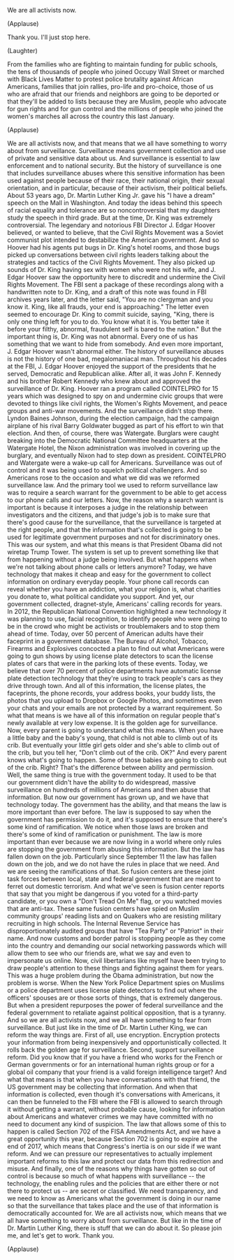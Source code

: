 
We are all activists now.

(Applause)

Thank you.
I&#39;ll just stop here.

(Laughter)

From the families who are fighting
to maintain funding for public schools,
the tens of thousands of people
who joined Occupy Wall Street
or marched with Black Lives Matter
to protest police brutality
against African Americans,
families that join rallies,
pro-life and pro-choice,
those of us who are afraid
that our friends and neighbors
are going to be deported
or that they&#39;ll be added to lists
because they are Muslim,
people who advocate for gun rights
and for gun control
and the millions of people
who joined the women&#39;s marches
all across the country this last January.

(Applause)

We are all activists now,
and that means that we all have something
to worry about from surveillance.
Surveillance means
government collection and use
of private and sensitive data about us.
And surveillance is essential
to law enforcement
and to national security.
But the history of surveillance
is one that includes surveillance abuses
where this sensitive information
has been used against people
because of their race,
their national origin,
their sexual orientation,
and in particular,
because of their activism,
their political beliefs.
About 53 years ago,
Dr. Martin Luther King Jr.
gave his &quot;I have a dream&quot; speech
on the Mall in Washington.
And today the ideas behind this speech
of racial equality and tolerance
are so noncontroversial
that my daughters
study the speech in third grade.
But at the time,
Dr. King was extremely controversial.
The legendary and notorious
FBI Director J. Edgar Hoover believed,
or wanted to believe,
that the Civil Rights Movement
was a Soviet communist plot
intended to destabilize
the American government.
And so Hoover had his agents
put bugs in Dr. King&#39;s hotel rooms,
and those bugs picked up conversations
between civil rights leaders
talking about the strategies and tactics
of the Civil Rights Movement.
They also picked up sounds of Dr. King
having sex with women
who were not his wife,
and J. Edgar Hoover
saw the opportunity here
to discredit and undermine
the Civil Rights Movement.
The FBI sent a package of these recordings
along with a handwritten note to Dr. King,
and a draft of this note
was found in FBI archives years later,
and the letter said,
&quot;You are no clergyman and you know it.
King, like all frauds,
your end is approaching.&quot;
The letter even seemed
to encourage Dr. King to commit suicide,
saying, &quot;King, there is
only one thing left for you to do.
You know what it is.
You better take it before
your filthy, abnormal, fraudulent self
is bared to the nation.&quot;
But the important thing is,
Dr. King was not abnormal.
Every one of us has something
that we want to hide from somebody.
And even more important,
J. Edgar Hoover wasn&#39;t abnormal either.
The history of surveillance abuses
is not the history
of one bad, megalomaniacal man.
Throughout his decades at the FBI,
J. Edgar Hoover enjoyed the support
of the presidents that he served,
Democratic and Republican alike.
After all, it was John F. Kennedy
and his brother Robert Kennedy
who knew about and approved
the surveillance of Dr. King.
Hoover ran a program
called COINTELPRO for 15 years
which was designed
to spy on and undermine civic groups
that were devoted
to things like civil rights,
the Women&#39;s Rights Movement,
and peace groups and anti-war movements.
And the surveillance didn&#39;t stop there.
Lyndon Baines Johnson,
during the election campaign,
had the campaign airplane
of his rival Barry Goldwater bugged
as part of his effort
to win that election.
And then, of course, there was Watergate.
Burglars were caught
breaking into the Democratic
National Committee headquarters
at the Watergate Hotel,
the Nixon administration was involved
in covering up the burglary,
and eventually Nixon
had to step down as president.
COINTELPRO and Watergate
were a wake-up call for Americans.
Surveillance was out of control
and it was being used
to squelch political challengers.
And so Americans rose to the occasion
and what we did was
we reformed surveillance law.
And the primary tool we used
to reform surveillance law
was to require a search warrant
for the government to be able to get
access to our phone calls and our letters.
Now, the reason why
a search warrant is important
is because it interposes a judge
in the relationship
between investigators and the citizens,
and that judge&#39;s job is to make sure
that there&#39;s good cause
for the surveillance,
that the surveillance
is targeted at the right people,
and that the information that&#39;s collected
is going to be used
for legitimate government purposes
and not for discriminatory ones.
This was our system,
and what this means is
that President Obama
did not wiretap Trump Tower.
The system is set up to prevent
something like that from happening
without a judge being involved.
But what happens when we&#39;re not talking
about phone calls or letters anymore?
Today, we have technology
that makes it cheap and easy
for the government to collect information
on ordinary everyday people.
Your phone call records
can reveal whether you have an addiction,
what your religion is,
what charities you donate to,
what political candidate you support.
And yet, our government
collected, dragnet-style,
Americans&#39; calling records for years.
In 2012, the Republican
National Convention
highlighted a new technology
it was planning to use,
facial recognition,
to identify people
who were going to be in the crowd
who might be activists or troublemakers
and to stop them ahead of time.
Today, over 50 percent of American adults
have their faceprint
in a government database.
The Bureau of Alcohol,
Tobacco, Firearms and Explosives
concocted a plan
to find out what Americans
were going to gun shows
by using license plate detectors
to scan the license plates of cars
that were in the parking lots
of these events.
Today, we believe that over 70 percent
of police departments
have automatic license plate
detection technology
that they&#39;re using to track people&#39;s cars
as they drive through town.
And all of this information,
the license plates, the faceprints,
the phone records,
your address books, your buddy lists,
the photos that you upload
to Dropbox or Google Photos,
and sometimes even
your chats and your emails
are not protected
by a warrant requirement.
So what that means is we have
all of this information on regular people
that&#39;s newly available
at very low expense.
It is the golden age for surveillance.
Now, every parent is going
to understand what this means.
When you have a little baby
and the baby&#39;s young,
that child is not able
to climb out of its crib.
But eventually your little girl gets older
and she&#39;s able to climb out of the crib,
but you tell her,
&quot;Don&#39;t climb out of the crib. OK?&quot;
And every parent knows
what&#39;s going to happen.
Some of those babies
are going to climb out of the crib.
Right? That&#39;s the difference
between ability and permission.
Well, the same thing is true
with the government today.
It used to be that our government
didn&#39;t have the ability
to do widespread, massive surveillance
on hundreds of millions of Americans
and then abuse that information.
But now our government has grown up,
and we have that technology today.
The government has the ability,
and that means the law
is more important than ever before.
The law is supposed to say
when the government
has permission to do it,
and it&#39;s supposed to ensure
that there&#39;s some kind of ramification.
We notice when those laws are broken
and there&#39;s some of kind of
ramification or punishment.
The law is more important than ever
because we are now living in a world
where only rules
are stopping the government
from abusing this information.
But the law has fallen down on the job.
Particularly since September 11
the law has fallen down on the job,
and we do not have
the rules in place that we need.
And we are seeing
the ramifications of that.
So fusion centers
are these joint task forces
between local, state
and federal government
that are meant to ferret out
domestic terrorism.
And what we&#39;ve seen
is fusion center reports
that say that you might be dangerous
if you voted for a third-party candidate,
or you own a &quot;Don&#39;t Tread On Me&quot; flag,
or you watched movies that are anti-tax.
These same fusion centers have spied
on Muslim community groups&#39; reading lists
and on Quakers who are resisting
military recruiting in high schools.
The Internal Revenue Service
has disproportionately audited
groups that have &quot;Tea Party&quot;
or &quot;Patriot&quot; in their name.
And now customs and border patrol
is stopping people
as they come into the country
and demanding our social
networking passwords
which will allow them
to see who our friends are,
what we say
and even to impersonate us online.
Now, civil libertarians like myself
have been trying to draw
people&#39;s attention to these things
and fighting against them for years.
This was a huge problem
during the Obama administration,
but now the problem is worse.
When the New York Police Department
spies on Muslims
or a police department
uses license plate detectors
to find out where
the officers&#39; spouses are
or those sorts of things,
that is extremely dangerous.
But when a president repurposes the power
of federal surveillance
and the federal government
to retaliate against political opposition,
that is a tyranny.
And so we are all activists now,
and we all have something
to fear from surveillance.
But just like in the time
of Dr. Martin Luther King,
we can reform the way things are.
First of all, use encryption.
Encryption protects your information
from being inexpensively
and opportunistically collected.
It rolls back the golden age
for surveillance.
Second, support surveillance reform.
Did you know that if you have a friend
who works for the French
or German governments
or for an international human rights group
or for a global oil company
that your friend is a valid
foreign intelligence target?
And what that means is that when
you have conversations with that friend,
the US government
may be collecting that information.
And when that information is collected,
even though it&#39;s
conversations with Americans,
it can then be funneled to the FBI
where the FBI is allowed
to search through it
without getting a warrant,
without probable cause,
looking for information about Americans
and whatever crimes we may have committed
with no need to document
any kind of suspicion.
The law that allows some of this to happen
is called Section 702
of the FISA Amendments Act,
and we have a great opportunity this year,
because Section 702
is going to expire at the end of 2017,
which means that
Congress&#39;s inertia is on our side
if we want reform.
And we can pressure our representatives
to actually implement
important reforms to this law
and protect our data
from this redirection and misuse.
And finally, one of the reasons
why things have gotten so out of control
is because so much
of what happens with surveillance --
the technology, the enabling rules
and the policies
that are either there
or not there to protect us --
are secret or classified.
We need transparency,
and we need to know as Americans
what the government is doing in our name
so that the surveillance that takes place
and the use of that information
is democratically accounted for.
We are all activists now,
which means that we all have something
to worry about from surveillance.
But like in the time
of Dr. Martin Luther King,
there is stuff that we can do about it.
So please join me, and let&#39;s get to work.
Thank you.

(Applause)

